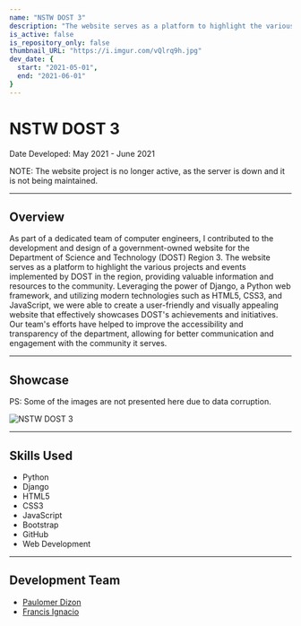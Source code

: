 ```yaml
---
name: "NSTW DOST 3"
description: "The website serves as a platform to highlight the various projects and events implemented by DOST in the region, providing valuable information and resources to the community."
is_active: false
is_repository_only: false
thumbnail_URL: "https://i.imgur.com/vQlrq9h.jpg"
dev_date: {
  start: "2021-05-01",
  end: "2021-06-01"
}
---
```

# NSTW DOST 3

Date Developed: May 2021 - June 2021

NOTE: The website project is no longer active, as the server is down and it is not being maintained.

---

## Overview

As part of a dedicated team of computer engineers, I contributed to the development and design of a government-owned website for the Department of Science and Technology (DOST) Region 3. The website serves as a platform to highlight the various projects and events implemented by DOST in the region, providing valuable information and resources to the community. Leveraging the power of Django, a Python web framework, and utilizing modern technologies such as HTML5, CSS3, and JavaScript, we were able to create a user-friendly and visually appealing website that effectively showcases DOST's achievements and initiatives. Our team's efforts have helped to improve the accessibility and transparency of the department, allowing for better communication and engagement with the community it serves.

---

## Showcase

PS: Some of the images are not presented here due to data corruption.

![NSTW DOST 3](https://i.imgur.com/vQlrq9h.jpg)

---

## Skills Used

- Python
- Django
- HTML5
- CSS3
- JavaScript
- Bootstrap
- GitHub
- Web Development

---

## Development Team

- [Paulomer Dizon](https://www.linkedin.com/in/paulomer-dizon-2a4b041a1/)
- [Francis Ignacio](https://www.linkedin.com/in/noeyislearning/)

